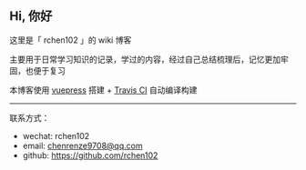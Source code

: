 ## Hi, 你好
这里是「 rchen102 」的 wiki 博客

主要用于日常学习知识的记录，学过的内容，经过自己总结梳理后，记忆更加牢固，也便于复习

本博客使用 [vuepress](https://vuepress.vuejs.org/) 搭建 + [Travis CI](https://travis-ci.org/) 自动编译构建

---
联系方式：

- wechat: rchen102
- email: chenrenze9708@qq.com
- github: https://github.com/rchen102

